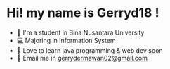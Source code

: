 # Hi! my name is Gerryd18 !
- 🏫 I'm a student in Bina Nusantara University
- 💻 Majoring in Information System
- 💯 Love to learn java programming & web dev soon
- 📧 Email me in gerrydermawan02@gmail.com
